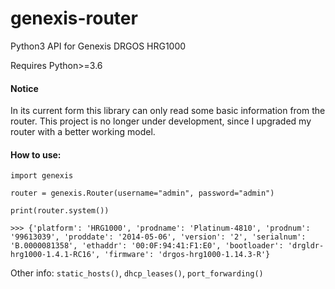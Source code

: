 # genexis-router
Python3 API for Genexis DRGOS HRG1000

Requires Python>=3.6

#### Notice
In its current form this library can only read some basic information from the router. This project is no longer under development, since I upgraded my router with a better working model.


#### How to use:
```
import genexis

router = genexis.Router(username="admin", password="admin")

print(router.system())

>>> {'platform': 'HRG1000', 'prodname': 'Platinum-4810', 'prodnum': '99613039', 'proddate': '2014-05-06', 'version': '2', 'serialnum': 'B.0000081358', 'ethaddr': '00:0F:94:41:F1:E0', 'bootloader': 'drgldr-hrg1000-1.4.1-RC16', 'firmware': 'drgos-hrg1000-1.14.3-R'}
```


Other info: `static_hosts()`, `dhcp_leases()`, `port_forwarding()`
